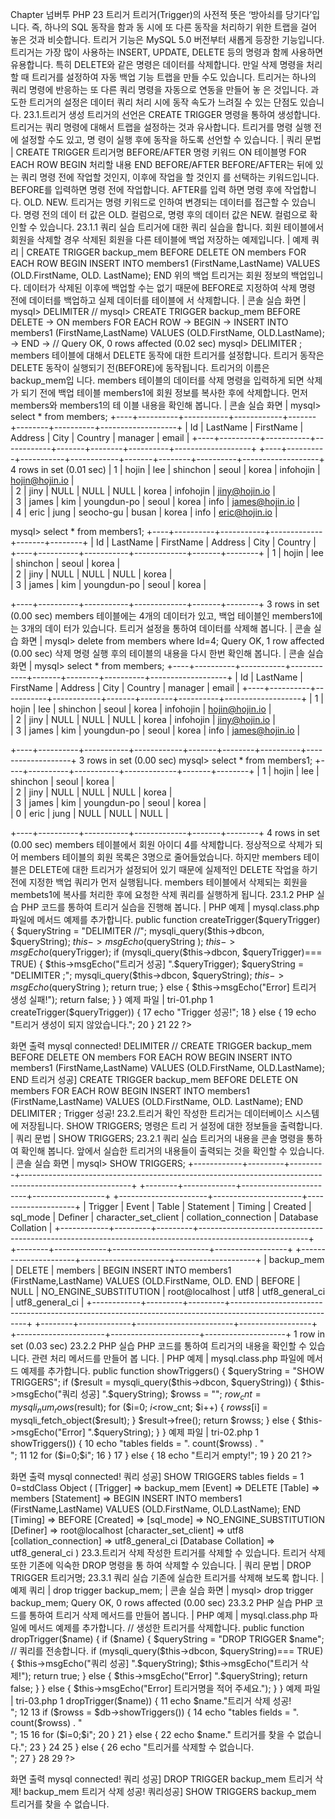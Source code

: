 
Chapter 
넘버투 PHP 
23 
트리거 
트리거(Trigger)의 사전적 뜻은 ‘방아쇠를 당기다’입니다. 즉, 하나의 SQL 동작을 함과 동 시에 또 다른 동작을 처리하기 위한 트랩을 걸어 놓은 것과 비슷합니다. 트리거 기능은 MySQL 5.0 버전부터 새롭게 등장한 기능입니다. 
트리거는 가장 많이 사용하는 INSERT, UPDATE, DELETE 등의 명령과 함께 사용하면 유용합니다. 특히 DELETE와 같은 명령은 데이터를 삭제합니다. 만일 삭제 명령을 처리 할 때 트리거를 설정하여 자동 백업 기능 트랩을 만들 수도 있습니다. 
트리거는 하나의 쿼리 명령에 반응하는 또 다른 쿼리 명령을 자동으로 연동을 만들어 놓 은 것입니다. 과도한 트리거의 설정은 데이터 쿼리 처리 시에 동작 속도가 느려질 수 있는 단점도 있습니다. 
23.1.트리거 생성 
트리거의 선언은 CREATE TRIGGER 명령을 통하여 생성합니다. 트리거는 쿼리 명령에 대해서 트랩을 설정하는 것과 유사합니다. 트리거를 명령 실행 전에 설정할 수도 있고, 명 
령이 실행 후에 동작을 하도록 선언할 수 있습니다. 
| 쿼리 문법 | 
CREATE TRIGGER 트리거명 BEFORE/AFTER 명령 키워드 ON 테이블명 FOR EACH ROW BEGIN 
처리할 내용 
END 
BEFORE/AFTER 
BEFORE/AFTER는 뒤에 있는 쿼리 명령 전에 작업할 것인지, 이후에 작업을 할 것인지 를 선택하는 키워드입니다. BEFORE를 입력하면 명령 전에 작업합니다. AFTER를 입력 하면 명령 후에 작업합니다. 
OLD. NEW. 
트리거는 명령 키워드로 인하여 변경되는 데이터를 접근할 수 있습니다. 명령 전의 데이 터 값은 OLD. 컬럼으로, 명령 후의 데이터 값은 NEW. 컬럼으로 확인할 수 있습니다. 
23.1.1 쿼리 실습 
트리거에 대한 쿼리 실습을 합니다. 회원 테이블에서 회원을 삭제할 경우 삭제된 회원을 다른 테이블에 백업 저장하는 예제입니다. 
| 예제 쿼리 | 
CREATE TRIGGER backup_mem BEFORE DELETE ON members FOR EACH ROW BEGIN INSERT INTO members1 (FirstName,LastName) VALUES (OLD.FirstName, OLD. LastName); END 
위의 백업 트리거는 회원 정보의 백업입니다. 데이터가 삭제된 이후에 백업할 수는 없기 
때문에 BEFORE로 지정하여 삭제 명령 전에 데이터를 백업하고 실제 데이터를 테이블에 서 삭제합니다. 
| 콘솔 실습 화면 | 
mysql> DELIMITER // 
mysql> CREATE TRIGGER backup_mem BEFORE DELETE
 -> ON members FOR EACH ROW
 -> BEGIN
 -> INSERT INTO members1 (FirstName,LastName) VALUES (OLD.FirstName, 
OLD.LastName);
 -> END
 -> // Query OK, 0 rows affected (0.02 sec) mysql> DELIMITER ; 
members 테이블에 대해서 DELETE 동작에 대한 트리거를 설정합니다. 트리거 동작은 
DELETE 동작이 실행되기 전(BEFORE)에 동작됩니다. 트리거의 이름은 backup_mem입 
니다. 
members 테이블의 데이터를 삭제 명령을 입력하게 되면 삭제가 되기 전에 백업 테이블 
members1에 회원 정보를 복사한 후에 삭제합니다. 먼저 members와 members1의 테 
이블 내용을 확인해 봅니다. 
| 콘솔 실습 화면 | 
mysql> select * from members; +----+----------+-----------+------------+-------+--------+----------+-------------------+ | Id | LastName | FirstName | Address  | City | Country | manager  | email | +----+----------+-----------+------------+-------+--------+----------+-------------------+ +----+----------+-----------+------------+-------+--------+----------+-------------------+ 4 rows in set (0.01 sec) 
| 1 | hojin  | lee  | shinchon  | seoul | korea | infohojin | hojin@hojin.io  |  
| 2 | jiny  | NULL  | NULL  | NULL | korea | infohojin | jiny@hojin.io  |  
| 3 | james  | kim  | youngdun-po | seoul | korea | info  | james@hojin.io  |  
| 4 | eric  | jung  | seocho-gu | busan | korea | info  | eric@hojin.io  |  

mysql> select * from members1; +----+----------+-----------+-------------+-------+--------+ | Id | LastName | FirstName | Address | City | Country | +----+----------+-----------+-------------+-------+--------+ 
| 1 | hojin  | lee  | shinchon  | seoul | korea  |  
| 2 | jiny  | NULL  | NULL  | NULL | korea  |  
| 3 | james  | kim   | youngdun-po | seoul | korea   |  

+----+----------+-----------+-------------+-------+--------+ 3 rows in set (0.00 sec) 
members 테이블에는 4개의 데이터가 있고, 백업 테이블인 members1에는 3개의 데이 터가 있습니다. 트리거 설정을 통하여 데이터를 삭제해 봅니다. 
| 콘솔 실습 화면 | 
mysql> delete from members where Id=4; Query OK, 1 row affected (0.00 sec) 
삭제 명령 실행 후의 테이블의 내용을 다시 한번 확인해 봅니다. 
| 콘솔 실습 화면 | 
mysql> select * from members; +----+----------+-----------+------------+-------+--------+----------+-------------------+ | Id | LastName | FirstName | Address  | City | Country | manager  | email | +----+----------+-----------+------------+-------+--------+----------+-------------------+ 
| 1 | hojin  | lee  | shinchon  | seoul | korea | infohojin | hojin@hojin.io  |  
| 2 | jiny  | NULL  | NULL  | NULL | korea | infohojin | jiny@hojin.io  |  
| 3 | james  | kim  | youngdun-po | seoul | korea | info  | james@hojin.io  |  

+----+----------+-----------+------------+-------+--------+----------+-------------------+ 3 rows in set (0.00 sec) 
mysql> select * from members1; 
+----+----------+-----------+-------------+-------+--------+ 
| 1 | hojin  | lee  | shinchon  | seoul | korea  |  
| 2 | jiny  | NULL  | NULL  | NULL | korea  |  
| 3 | james  | kim   | youngdun-po | seoul | korea   |  
| 0 | eric  | jung  | NULL  | NULL  | NULL  |  

+----+----------+-----------+-------------+-------+--------+ 4 rows in set (0.00 sec) 
members 테이블에서 회원 아이디 4를 삭제합니다. 정상적으로 삭제가 되어 members 
테이블의 회원 목록은 3명으로 줄어들었습니다. 하지만 members 테이블은 DELETE에 
대한 트리거가 설정되어 있기 때문에 실제적인 DELETE 작업을 하기 전에 지정한 백업 쿼리가 먼저 실행됩니다. 
members 테이블에서 삭제되는 회원을 membets1에 복사를 처리한 후에 요청한 삭제 
쿼리를 실행하게 됩니다. 
23.1.2 PHP 실습 
PHP 코드를 통하여 트리거 실습을 진행해 봅니다. 
| PHP 예제 | 
mysql.class.php 파일에 메서드 예제를 추가합니다. 
public function createTrigger($queryTrigger) 
{ $queryString = "DELIMITER //"; mysqli_query($this->dbcon, $queryString); $this->msgEcho($queryString ); 
$this->msgEcho($queryTrigger); if (mysqli_query($this->dbcon, $queryTrigger)=== TRUE) { $this->msgEcho("트리거 성공] ".$queryTrigger); 
$queryString = "DELIMITER ;"; 
mysqli_query($this->dbcon, $queryString); $this->msgEcho($queryString ); 
return true; 
} else { $this->msgEcho("Error] 트리거 생성 실패!"); return false; 
} 
} 
예제 파일 | tri-01.php 
1 <?php 2 3 include "dbinfo.php"; 4 include "mysql.class.php"; 5 6 // ++ Mysqli DB 연결. 7 $db = new JinyMysql(); 8 9 $queryTrigger = " 10 CREATE TRIGGER backup_mem BEFORE DELETE 11 ON members FOR EACH ROW 12 BEGIN 13 INSERT INTO members1 (FirstName,LastName) VALUES (OLD. 
FirstName, OLD.LastName); 14 END"; 15 16 if ($db->createTrigger($queryTrigger)) { 17 echo "Trigger 성공!"; 
18 } else { 19 echo "트리거 생성이 되지 않았습니다."; 
20 } 21 22 ?> 


화면 출력 
mysql connected! DELIMITER // CREATE TRIGGER backup_mem BEFORE DELETE ON members FOR EACH ROW BEGIN INSERT INTO members1 (FirstName,LastName) VALUES (OLD.FirstName, OLD.LastName); END 트리거 성공] CREATE TRIGGER backup_mem BEFORE DELETE ON members FOR EACH ROW BEGIN INSERT INTO members1 (FirstName,LastName) VALUES (OLD.FirstName, OLD. LastName); END DELIMITER ; Trigger 성공! 
23.2.트리거 확인 
작성한 트리거는 데이터베이스 시스템에 저장됩니다. SHOW TRIGGERS; 명령은 트리 거 설정에 대한 정보들을 출력합니다. 
| 쿼리 문법 | 
SHOW TRIGGERS; 
23.2.1 쿼리 실습 
트리거의 내용을 콘솔 명령을 통하여 확인해 봅니다. 앞에서 실습한 트리거의 내용들이 
출력되는 것을 확인할 수 있습니다. 
| 콘솔 실습 화면 | 
mysql> SHOW TRIGGERS; +------------+---------+---------+--------------------------------------­-------------------------------------------------------------------+ +--------+-------------+------------------------+------------------+ +----------------------+----------------------+--------------------+ | Trigger | Event | Table | Statement 
| Timing | Created | sql_mode | Definer | character_set_client | collation_connection | Database Collation | +------------+---------+---------+--------------------------------------­-------------------------------------------------------------------+ +--------+-------------+------------------------+------------------+ +----------------------+----------------------+--------------------+ | backup_mem | DELETE | members | BEGIN INSERT INTO members1 (FirstName,LastName) VALUES (OLD.FirstName, OLD. END | BEFORE | NULL | NO_ENGINE_SUBSTITUTION | root@localhost | utf8 | utf8_general_ci | utf8_general_ci | +------------+---------+---------+--------------------------------------­-------------------------------------------------------------------+ +--------+-------------+------------------------+------------------+ +----------------------+----------------------+--------------------+ 1 row in set (0.03 sec) 
23.2.2 PHP 실습 
PHP 코드를 통하여 트리거의 내용을 확인할 수 있습니다. 관련 처리 메서드를 만들어 봅 니다. 
| PHP 예제 | 
mysql.class.php 파일에 메서드 예제를 추가합니다. 
public function showTriggers() { 
$queryString = "SHOW TRIGGERS"; 
if ($result = mysqli_query($this->dbcon, $queryString)) { $this->msgEcho("쿼리 성공] ".$queryString); $rowss = ""; $row_cnt = mysqli_num_rows($result); for ($i=0; $i<$row_cnt; $i++) { 
$rowss[$i] = mysqli_fetch_object($result); } 
$result->free(); return $rowss; } else { $this->msgEcho("Error] ".$queryString); } } 
예제 파일 | tri-02.php 
1 <?php 2 3 include "dbinfo.php"; 4 include "mysql.class.php"; 5 6 // ++ Mysqli DB 연결. 7 $db = new JinyMysql(); 8 9 if ($rowss = $db->showTriggers()) { 10 echo "tables fields = ". count($rowss) . "<br>"; 11 12 for ($i=0;$i<count($rowss);$i++) { 
13  echo $i."=";  
14  print_r($rowss[$i]);  
15  echo "<br>";  
16  }  
17  } else {  
18  echo "트리거 empty!";  
19  }  
20  
21  ?>  

화면 출력 
mysql connected! 쿼리 성공] SHOW TRIGGERS tables fields = 1 0=stdClass Object ( [Trigger] => backup_mem [Event] => DELETE [Table] => 
members [Statement] => BEGIN INSERT INTO members1 (FirstName,LastName) VALUES (OLD.FirstName, OLD.LastName); END [Timing] => BEFORE [Created] => [sql_mode] => NO_ENGINE_SUBSTITUTION [Definer] => root@localhost [character_set_client] => utf8 [collation_connection] => utf8_general_ci [Database Collation] => utf8_general_ci ) 
23.3.트리거 삭제 
작성한 트리거를 삭제할 수 있습니다. 트리거 삭제 또한 기존에 익숙한 DROP 명령을 통 하여 삭제할 수 있습니다. 
| 쿼리 문법 | 
DROP TRIGGER 트리거명; 
23.3.1 쿼리 실습 
기존에 실습한 트리거를 삭제해 보도록 합니다. 
| 예제 쿼리 | 
drop trigger backup_mem; 
| 콘솔 실습 화면 | 
mysql> drop trigger backup_mem; Query OK, 0 rows affected (0.00 sec) 
23.3.2 PHP 실습 
PHP 코드를 통하여 트리거 삭제 메서드를 만들어 봅니다. 
| PHP 예제 | 
mysql.class.php 파일에 메서드 예제를 추가합니다. 
// 생성한 트리거를 삭제합니다. public function dropTrigger($name) { 
if ($name) { $queryString = "DROP TRIGGER $name"; 
// 쿼리를 전송합니다. 
if (mysqli_query($this->dbcon, $queryString)=== TRUE) { $this->msgEcho("쿼리 성공] ".$queryString); $this->msgEcho("트리거 삭제!"); return true; 
} else { $this->msgEcho("Error] ".$queryString); return false; 
} 
} else { $this->msgEcho("Error] 트리거명을 적어 주세요."); } } 
예제 파일 | tri-03.php 
1 <?php 2 3 include "dbinfo.php"; 4 include "mysql.class.php"; 5 6 // ++ Mysqli DB 연결. 7 $db = new JinyMysql(); 8 9 $name = "backup_mem"; 10 if ($db->dropTrigger($name)) { 11 echo $name."트리거 삭제 성공! <br>"; 
12 13 if ($rowss = $db->showTriggers()) { 14 echo "tables fields = ". count($rowss) . "<br>"; 15 16 for ($i=0;$i<count($rowss);$i++) { 17 echo $i."="; 18 print_r($rowss[$i]); 19 echo "<br>"; 
20 } 
21 } else { 22 echo $name." 트리거를 찾을 수 없습니다."; 
23 } 24 
25 } else { 26 echo "트리거를 삭제할 수 없습니다.<br>"; 
27 } 28 29 ?> 


화면 출력 
mysql connected! 쿼리 성공] DROP TRIGGER backup_mem 트리거 삭제! backup_mem 트리거 삭제 성공! 쿼리성공] SHOW TRIGGERS backup_mem 트리거를 찾을 수 없습니다. 

